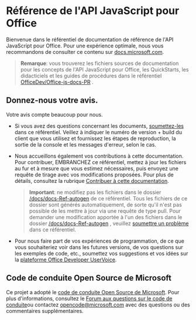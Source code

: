 # <a name="office-javascript-api-reference"></a>Référence de l'API JavaScript pour Office

Bienvenue dans le référentiel de documentation de référence de l'API JavaScript pour Office. Pour une expérience optimale, nous vous recommandons de consulter ce contenu sur [docs.microsoft.com](https://docs.microsoft.com/javascript/api/overview/office?view=office-js).

> **Remarque**: vous trouverez les fichiers sources de documentation pour les concepts de l'API JavaScript pour Office, les QuickStarts, les didacticiels et les guides de procédures dans le référentiel [OfficeDev/Office-js-docs-PR](https://github.com/OfficeDev/office-js-docs-pr) .

## <a name="give-us-your-feedback"></a>Donnez-nous votre avis.

Votre avis compte beaucoup pour nous. 

* Si vous avez des questions concernant les documents, [soumettez-les](https://github.com/OfficeDev/office-js-docs-reference/issues) dans ce référentiel. Veillez à indiquer le numéro de version + build du client que vous utilisez et fournissez les étapes de reproduction, la sortie de la console et les messages d'erreur, selon le cas. 

* Nous accueillons également vos contributions à cette documentation. Pour contribuer, EMBRANCHEZ ce référentiel, mettez à jour les fichiers au fur et à mesure que vous estimez nécessaires, puis envoyez une requête de tirage avec vos modifications proposées. Pour plus de détails, consultez la rubrique [Contribuer à cette documentation](Contributing.md). 

    > **Important**: ne modifiez pas les fichiers dans le dossier [/docs/docs-Ref-autogen](https://github.com/OfficeDev/office-js-docs-reference/tree/master/docs/docs-ref-autogen) de ce référentiel. Tous les fichiers de ce dossier sont générés automatiquement, de sorte qu'il n'est pas possible de les mettre à jour via une requête de type pull. Pour demander une modification apportée à l'un des fichiers dans le dossier [/docs/docs-Ref-autogen](https://github.com/OfficeDev/office-js-docs-reference/tree/master/docs/docs-ref-autogen) , veuillez [soumettre un problème](https://github.com/OfficeDev/office-js-docs-reference/issues) dans ce référentiel.

* Pour nous faire part de vos expériences de programmation, de ce que vous souhaiteriez voir dans les futures versions, de vos questions sur les exemples de code, etc., soumettez vos suggestions et vos idées sur la [plateforme Office Developer UserVoice](https://officespdev.uservoice.com/).


## <a name="microsoft-open-source-code-of-conduct"></a>Code de conduite Open Source de Microsoft

Ce projet a adopté le [code de conduite Open Source de Microsoft](https://opensource.microsoft.com/codeofconduct/).
Pour plus d'informations, consultez le [Forum aux questions sur le code de conduite](https://opensource.microsoft.com/codeofconduct/faq/)ou contactez [opencode@microsoft.com](mailto:opencode@microsoft.com) avec des questions ou des commentaires supplémentaires.

